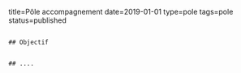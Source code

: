 title=Pôle accompagnement
date=2019-01-01
type=pole
tags=pole
status=published
~~~~~~

## Objectif


## ....